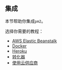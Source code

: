 ## 集成

本节帮助你集成`pm2`。

选择你需要的教程：

- [AWS Elastic Beanstalk](aws_elastic+beanstalk.md)
- [Docker](docker.md)
- [Heroku](heroku.md)
- [转化器](transpilers.md)
- [使用云供应商](cloud_providers.md)